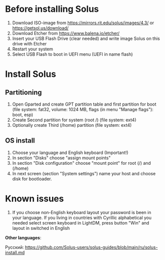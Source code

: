 # Before installing Solus

1. Download ISO-image from https://mirrors.rit.edu/solus/images/4.3/ or https://getsol.us/download/
2. Download Etcher from https://www.balena.io/etcher/
3. Insert your USB Flash Drive (clear needed) and write image Solus on this drive with Etcher
4. Restart your system
5. Select USB Flash to boot in UEFI menu (UEFI in name flash)

# Install Solus
## Partitioning

1. Open Gparted and create GPT partition table and first partition for boot (file system: fat32, volume: 1024 MB, flags (in menu "Manage flags"): boot, esp)
2. Create Second partition for system (root /) (file system: ext4)
3. Optionally create Third (/home) partition (file system: ext4)

## OS install

1. Choose your language and English keyboard (Important!)
2. In section "Disks" choose "assign mount points"
3. In section "Disk configuration" choose "mount point" for root (/) and (/home)
4. In next screen (section "System settings") name your host and choose disk for bootloader. 

# Known issues

1. If you choose non-English keyboard layout your password is been in your language. If you living in countries with Cyrillic alphabetical you needed select screen keyboard in LightDM, press button "Win" and layout in switched in English

**Other languages**:

Русский: https://github.com/Solus-users/solus-guides/blob/main/ru/solus-install.md
